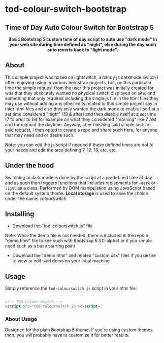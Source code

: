 # tod-colour-switch-bootstrap

## Time of Day Auto Colour Switch for Bootstrap 5

<p align="center">
<b>Basic Bootstrap 5 custom time of day script to auto use "dark mode" in your web site during time defined as "night", else during the day such auto reverts back to "light mode".</b>
</p>

## About

This simple project was based on lightswitch, a handy js darkmode switch I often enjoying using in various bootstrap projects, but, on this particular time the simple request from the user this project was initially created for was that they absolutely wanted no physical switch displayed on site, and something that only required including the single js file in the html files they may use without adding any other edits related to this simple project say in thier html files and also they only wanted the dark mode to enable itself at a set time considered "night" (18 & after) and then disable itself at a set time (7 to prior to 18) for example on what they considered "morning" like 7 AM and throughout the daytime. Anyway, after finishing said simple task for said request, I then opted to create a repo and share such here, for anyone that may need and or desire such.

Note: you can edit the js script if needed if these defined times are not to your needs and edit the area defining 7, 12, 18, etc, etc. 

## Under the hood

Switching to dark mode is done by the script at a predefined time of day and as such then triggers functions that includes replacments for `-dark` or `-light` as a class. Performed by DOM manipulation using JavaScript based on the default system theme. **Local storage** is used to save the choice under the name: _colourSwitch_

## Installing

- Download the "tod-colourswitch.js" file

Note: While the demo file is not needed, there is included in the repo a "demo.html" file to see such with Bootstrap 5.3.0-alpha1 or if you simple need such as a base starting point

- Download the "demo.html" and related "custom.css" files if you desire to view or edit said demo on your local machine


## Usage

Simply reference the `tod-colourswitch.js` script in your html file:

```html

<!-- TOD Colour Switch -->
<script src="tod-colourswitch.js"></script>
```

### About Usage

Designed for the plain Bootstrap 5 theme. If you're using custom themes then, you will probably have to customize it for better results.
